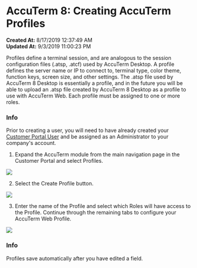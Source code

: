 # AccuTerm 8: Creating AccuTerm Profiles

**Created At:** 8/17/2019 12:37:49 AM  
**Updated At:** 9/3/2019 11:00:23 PM  




Profiles define a terminal session, and are analogous to the session configuration files (.atsp, .atcf) used by AccuTerm Desktop. A profile defines the server name or IP to connect to, terminal type, color theme, function keys, screen size, and other settings. The .atsp file used by AccuTerm 8 Desktop is essentially a profile, and in the future you will be able to upload an .atsp file created by AccuTerm 8 Desktop as a profile to use with AccuTerm Web. Each profile must be assigned to one or more roles.



### Info

Prior to creating a user, you will need to have already created your [Customer Portal User](/customerportal/quick-start) and be assigned as an Administrator to your company's account.

1. Expand the AccuTerm module from the main navigation page in the Customer Portal and select Profiles.

![](https://static.helpjuice.com/helpjuice_production/uploads/upload/image/3556/direct/1566002391975-1566002391975.png)

2. Select the Create Profile button.

![](https://static.helpjuice.com/helpjuice_production/uploads/upload/image/3556/direct/1566002458358-1566002458358.png)

3. Enter the name of the Profile and select which Roles will have access to the Profile. Continue through the remaining tabs to configure your AccuTerm Web Profile.

![](https://static.helpjuice.com/helpjuice_production/uploads/upload/image/3556/direct/1566002538856-1566002538856.png)

### Info

Profiles save automatically after you have edited a field.




